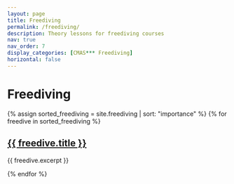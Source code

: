 ```yaml
---
layout: page
title: Freediving
permalink: /freediving/
description: Theory lessons for freediving courses
nav: true
nav_order: 7
display_categories: [CMAS*** Freediving] 
horizontal: false
---
```


<h1>Freediving</h1>

<div class="freediving">
  {% assign sorted_freediving = site.freediving | sort: "importance" %}
  {% for freedive in sorted_freediving %}
    <div class="freedive">
      <h2><a href="{{ freedive.url }}">{{ freedive.title }}</a></h2>
      <p>{{ freedive.excerpt }}</p>
    </div>
  {% endfor %}
</div>